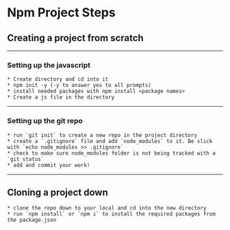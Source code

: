 # Npm Project Steps

## Creating a project from scratch
---

### Setting up the javascript
    * Create directory and cd into it
    * npm init -y (-y to answer yes to all prompts)
    * install needed packages with npm install <package names>
    * Create a js file in the directory
---

### Setting up the git repo
    * run `git init` to create a new repo in the project directory
    * create a `.gitignore` file and add `node_modules` to it. Be slick with `echo node_modules >> .gitignore`
    * check to make sure node_modules folder is not being tracked with a `git status`
    * add and commit your work!
---

## Cloning a project down
    * clone the repo down to your local and cd into the new directory
    * run `npm install` or `npm i` to install the required packages from the package.json
